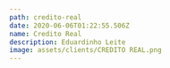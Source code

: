 ```yaml
---
path: credito-real
date: 2020-06-06T01:22:55.506Z
name: Credito Real
description: Eduardinho Leite
image: assets/clients/CREDITO REAL.png
---
```

